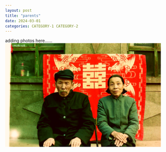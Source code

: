 ```yaml
---
layout: post
title: "parents"
date: 2024-03-01
categories: CATEGORY-1 CATEGORY-2
---
```

adding photos here......
![Book logo](/docs/assets/Parents.jpg)
